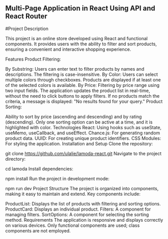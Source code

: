 ## Multi-Page Application in React Using API and React Router

#Project Description

This project is an online store developed using React and functional components. It provides users with the ability to filter and sort products, ensuring a convenient and interactive shopping experience.

Features
Product Filtering:

By Substring: Users can enter text to filter products by names and descriptions. The filtering is case-insensitive.
By Color: Users can select multiple colors through checkboxes. Products are displayed if at least one of the selected colors is available.
By Price: Filtering by price range using two input fields.
The application updates the product list in real-time, without the need to click buttons to apply filters.
If no products match the criteria, a message is displayed: "No results found for your query."
Product Sorting:

Ability to sort by price (ascending and descending) and by rating (descending).
Only one sorting option can be active at a time, and it is highlighted with color.
Technologies
React: Using hooks such as useState, useMemo, useCallback, and useEffect.
Chance.js: For generating random product data.
UUID: For creating unique product identifiers.
CSS Modules: For styling the application.
Installation and Setup
Clone the repository:

git clone https://github.com/ulalie/lamoda-react.git
Navigate to the project directory:

cd lamoda
Install dependencies:

npm install
Run the project in development mode:

npm run dev
Project Structure
The project is organized into components, making it easy to maintain and extend. Key components include:

ProductList: Displays the list of products with filtering and sorting options.
ProductCard: Displays an individual product.
Filters: A component for managing filters.
SortOptions: A component for selecting the sorting method.
Requirements
The application is responsive and displays correctly on various devices.
Only functional components are used; class components are not employed.
